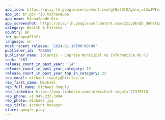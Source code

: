 ```yaml
---
app_icon: https://play-lh.googleusercontent.com/gtEy7Dt0Agmlm_u62w1WTcrq4l-NDC2LyTJDlTy2Bjivl_DkOgkI7t64Ij9j-lXq0V4
app_id: br.gov.rio.minhasaude
app_name: MinhaSaúde.Rio
app_screenshot: https://play-lh.googleusercontent.com/2xyuOEvQh_QAhBTLA1Cg_8lNVp77C_IWf4rZifr6r6pd66U8oYvDG7xJP8LZEYaDUq_E
category: Health & Fitness
country: BR
id: qq2npuAFlb2i
language: en
most_recent_release: '2024-01-10T00:00:00'
publisher_id: '786555'
publisher_name: IplanRio - Empresa Municipal de Informática do RJ
rank: '203'
release_count_in_past_year: '14'
release_count_in_past_year_category: 16
release_count_in_past_year_top_in_category: 22
rep_email: michael.roguly@bitrise.io
rep_first_name: Michael
rep_full_name: Michael Roguly
rep_linkedin: https://www.linkedin.com/in/michael-roguly-77376710
rep_phone: +1 949-233-3404
rep_photo: michael.jpg
rep_title: Account Manager
store: google_play
---
```

